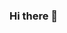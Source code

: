 ### Hi there 👋

<!--
**Prokop91/Prokop91** is a ✨ _special_ ✨ repository because its `README.md` (this file) appears on your GitHub profile.

Here are some ideas to get you started:

- 🔭 I’m currently working on employer who wants to remain anonymous
- 🌱 I’m currently learning solidity
- 👌  I’m like to learn somthing new
-->
